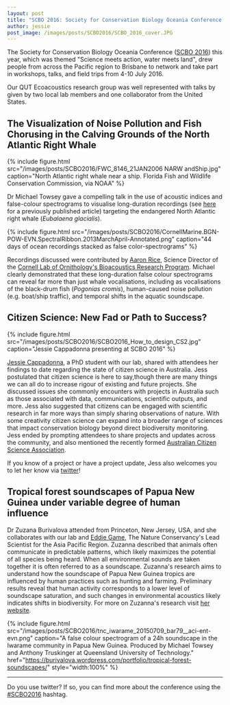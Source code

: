 ```yaml
---
layout: post
title: "SCBO 2016: Society for Conservation Biology Oceania Conference Brisbane 2016"
author: jessie
post_image: /images/posts/SCBO2016/SCBO_2016_cover.JPG
---
```


The Society for Conservation Biology Oceania Conference ([SCBO 2016](http://brisbane2016.scboceania.org/)) this year, which was themed "Science meets action, water meets land", drew people from across the Pacific region to Brisbane to network and take part in workshops, talks, and field trips from 4-10 July 2016.

Our QUT Ecoacoustics research group was well represented with talks by given by two local lab members and one collaborator from the United States.


## The Visualization of Noise Pollution and Fish Chorusing in the Calving Grounds of the North Atlantic Right Whale

{% include figure.html src="/images/posts/SCBO2016/FWC_8146_21JAN2006 NARW andShip.jpg" caption="North Atlantic right whale near a ship. Florida Fish and Wildlife Conservation Commission, via NOAA" %}

Dr Michael Towsey gave a compelling talk in the use of acoustic indices and false-colour spectrograms to visualise long-duration recordings (see [here](http://research.ecosounds.org/research/EADM-Towsey/Long-Duration-Audio-Recordings-of-the-environment.html "Long-duration visualisation") for a previously published article) targeting the endangered North Atlantic right whale (_Eubalaena glacialis_). 

{% include figure.html src="/images/posts/SCBO2016/CornellMarine.BGN-POW-EVN.SpectralRibbon.2013MarchApril-Annotated.png" caption="44 days of ocean recordings stacked as false color-spectrograms" %}

Recordings discussed were contributed by [Aaron Rice](http://www.birds.cornell.edu/page.aspx?pid=1735&id=205), Science Director of the [Cornell Lab of Ornithology's Bioacoustics Research Program](http://www.birds.cornell.edu/page.aspx?pid=2713). Michael clearly demonstrated that these long-duration false colour spectrograms can reveal far more than just whale vocalisations, including as vocalisations of the black-drum fish (_Pogonias cromis_), human-caused noise pollution (e.g. boat/ship traffic), and temporal shifts in the aquatic soundscape. 

## Citizen Science: New Fad or Path to Success?

{% include figure.html src="/images/posts/SCBO2016/SCBO2016_How_to_design_CS2.jpg" caption="Jessie Cappadonna presenting at SCBO 2016" %}

[Jessie Cappadonna](https://twitter.com/jesscappadonna), a PhD student with our lab, shared with attendees her findings to date regarding the state of citizen science in Australia. Jess postulated that citizen science is here to say,though there are many things we can all do to increase rigour of existing and future projects. She discussed issues she commonly encounters with projects in Australia such as those associated with data, communications, scientific outputs, and more. Jess also suggested that citizens can be engaged with scientific research in far more ways than simply sharing observations of nature. With some creativity citizen science can expand into a broader range of sciences that impact conservation biology beyond direct biodiversity monitoring. Jess ended by prompting attendees to share projects and updates across the community, and also mentioned the recently formed [Australian Citizen Science Association](www.citizenscience.org.au). 

If you know of a project or have a project update, Jess also welcomes you to let her know via [twitter](https://twitter.com/JessCappadonna)!

## Tropical forest soundscapes of Papua New Guinea under variable degree of human influence

Dr Zuzana Burivalova attended from Princeton, New Jersey, USA, and she collaborates with our lab and [Eddie Game](http://www.nature.org/science-in-action/our-scientists/eddie-game.xml), The Nature Conservancy's Lead Scientist  for the Asia Pacific Region. Zuzanna described that animals often communicate in predictable patterns, which likely maximizes the potential of all species being heard. When all environmental sounds are taken together it is often referred to as a soundscape. Zuzanna's research aims to understand how the soundscape of Papua New Guinea tropics are influenced by human practices such as hunting and farming. Preliminary results reveal that human activity corresponds to a lower level of soundscape saturation, and such changes in environmental acoustics likely indicates shifts in biodiversity. For more on Zuzanna's research visit [her website](https://burivalova.wordpress.com/portfolio/tropical-forest-soundscapes/).


{% include figure.html src="/images/posts/SCBO2016/tnc_iwarame_20150709_bar79__aci-ent-evn.png" caption="A false colour spectrogram of a 24h soundscape in the Iwarame community in Papua New Guinea. Produced by Michael Towsey and Anthony Truskinger at Queensland University of Technology." href="https://burivalova.wordpress.com/portfolio/tropical-forest-soundscapes/" style="width:100%" %}

-----

Do you use twitter? If so, you can find more about the conference using the [#SCBO2016](https://twitter.com/search?q=%23SCBO2016) hashtag.